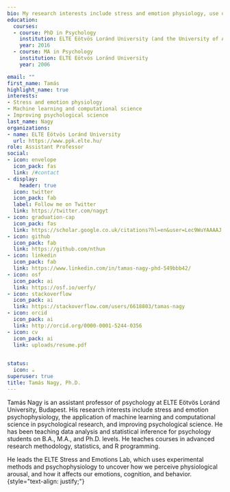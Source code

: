 ```yaml
---
bio: My research interests include stress and emotion physiology, use of machine learning in psychological science, and improving psychological science
education:
  courses:
  - course: PhD in Psychology
    institution: ELTE Eötvös Loránd University (and the University of Amsterdam)
    year: 2016
  - course: MA in Psychology
    institution: ELTE Eötvös Loránd University
    year: 2006

email: ""
first_name: Tamás
highlight_name: true
interests:
- Stress and emotion physiology
- Machine learning and computational science
- Improving psychological science
last_name: Nagy
organizations:
- name: ELTE Eötvös Loránd University
  url: https://www.ppk.elte.hu/
role: Assistant Professor
social:
- icon: envelope
  icon_pack: fas
  link: /#contact
- display:
    header: true
  icon: twitter
  icon_pack: fab
  label: Follow me on Twitter
  link: https://twitter.com/nagyt
- icon: graduation-cap
  icon_pack: fas
  link: https://scholar.google.co.uk/citations?hl=en&user=Lec9WuYAAAAJ
- icon: github
  icon_pack: fab
  link: https://github.com/nthun
- icon: linkedin
  icon_pack: fab
  link: https://www.linkedin.com/in/tamas-nagy-phd-549bbb42/
- icon: osf
  icon_pack: ai
  link: https://osf.io/uerfy/
- icon: stackoverflow
  icon_pack: ai
  link: https://stackoverflow.com/users/6618803/tamas-nagy  
- icon: orcid
  icon_pack: ai
  link: http://orcid.org/0000-0001-5244-0356 
- icon: cv
  icon_pack: ai
  link: uploads/resume.pdf
  

status:
  icon: ☕️
superuser: true
title: Tamás Nagy, Ph.D.
---
```


Tamás Nagy is an assistant professor of psychology at ELTE Eötvös Loránd University, Budapest. His research interests include stress and emotion psychophysiology, the application of machine learning and computational science in psychological research, and improving psychological science. He has been teaching data analysis and statistical inference for psychology students on B.A., M.A., and Ph.D. levels. He teaches courses in advanced research methodology, statistics, and R programming.

He leads the ELTE Stress and Emotions Lab, which uses experimental methods and psychophysiology to uncover how we perceive physiological arousal, and how it affects our emotions, cognition, and behavior.
{style="text-align: justify;"}
